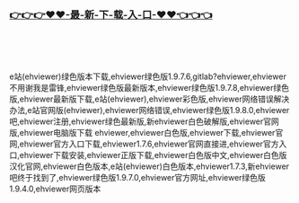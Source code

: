 <h3 class="heading-element" style="font-size:1.25em;font-weight:var(--base-text-weight-semibold, 600);color:#1F2328;font-family:-apple-system, BlinkMacSystemFont, &quot;background-color:#FFFFFF;">
<a href="http://ehviewer.k594.com/?20250407.html" rel="nofollow">👉👉👉♥♥-最-新-下-载-入-口-♥♥👈👈👈</a></h3>
	<br>
	<br>
	<br>




e站(ehviewer)绿色版本下载,ehviewer绿色版1.9.7.6,gitlab?ehviewer,ehviewer不用谢我是雷锋,ehviewer绿色版最新版本,ehviewer绿色版1.9.7.8,ehviewer绿色版,ehviewer最新版下载,e站(ehviewer),ehviewer彩色版,ehviewer网络错误解决办法,e站官网版(ehviewer),ehviewer网络错误,ehviewer绿色版1.9.8.0,ehviewer吧,ehviewer注册,ehviewer绿色最新版,新ehviewer白色破解版,ehviewer官网版,ehviewer电脑版下载
ehviewer,ehviewer白色版,ehviewer下载,ehviewer官网,ehviewer官方入口下载,ehviewer1.7.6,ehviewer官网直接进,ehviewer官方入口,ehviewer下载安装,ehviewer正版下载,ehviewer白色版中文,ehviewer白色版汉化官网,ehviewer白色版本,e站(ehviewer)白色版本,ehviewer1.7.3,新ehviewer吧终于找到了,ehviewer绿色版1.9.7.0,ehviewer官方网址,ehviewer绿色版1.9.4.0,ehviewer网页版本
